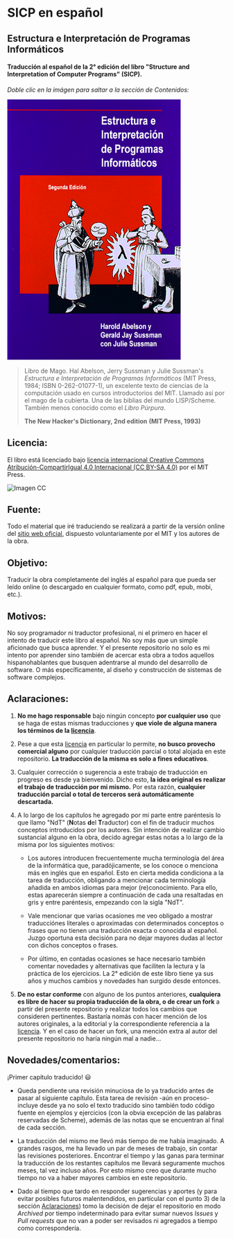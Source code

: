 # SICP en español

## Estructura e Interpretación de Programas Informáticos

#### Traducción al español de la 2° edición del libro "Structure and Interpretation of Computer Programs" (SICP).


*Doble clic en la imágen para saltar a la sección de Contenidos:*

[![Imagen](/secciones/imagenes/SICP-traducido-reducido.png)](./secciones/04-contenidos.md)

> Libro de Mago. Hal Abelson, Jerry Sussman y Julie Sussman's *Estructura e Interpretación de Programas Informáticos* (MIT Press, 1984; ISBN 0-262-01077-1), un excelente texto de ciencias de la computación usado en cursos introductorios del MIT. Llamado así por el mago de la cubierta. Una de las biblias del mundo LISP/Scheme. También menos conocido como el *Libro Púrpura*.
>
> **The New Hacker's Dictionary, 2nd edition**
> **(MIT Press, 1993)**


## Licencia:

El libro está licenciado bajo [licencia internacional Creative Commons Atribución-CompartirIgual 4.0 Internacional (CC BY-SA 4.0)](https://creativecommons.org/licenses/by-sa/4.0/deed.es) por el MIT Press.


![Imagen CC](https://licensebuttons.net/l/by-sa/4.0/88x31.png)


## Fuente:

Todo el material que iré traduciendo se realizará a partir de la versión online del [sitio web oficial](https://mitpress.mit.edu/sites/default/files/sicp/index.html), dispuesto voluntariamente por el MIT y los autores de la obra.


## Objetivo:

Traducir la obra completamente del inglés al español para que pueda ser leído online (o descargado en cualquier formato, como pdf, epub, mobi, etc.).


## Motivos:

No soy programador ni traductor profesional, ni el primero en hacer el intento de traducir este libro al español. No soy más que un simple aficionado que busca aprender. Y el presente repositorio no solo es mi intento por aprender sino también de acercar esta obra a todos aquellos hispanohablantes que busquen adentrarse al mundo del desarrollo de software. O más específicamente, al diseño y construcción de sistemas de software complejos.

## Aclaraciones:

1) **No me hago responsable** bajo ningún concepto **por cualquier uso** que se haga de estas mismas traducciones y **que viole de alguna manera los términos de la [licencia](#Licencia)**. 

2) Pese a que esta [licencia](#Licencia) en particular lo permite, **no busco provecho comercial alguno** por cualquier traducción parcial o total alojada en este repositorio. **La traducción de la misma es solo a fines educativos**.

3) Cualquier corrección o sugerencia a este trabajo de traducción en progreso es desde ya bienvenido. Dicho esto, **la idea original es realizar el trabajo de traducción por mi mismo.** Por esta razón, **cualquier traducción parcial o total de terceros será automáticamente descartada.**

4) A lo largo de los capítulos he agregado por mi parte entre paréntesis lo que llamo "NdT" (**N**otas **d**el **T**raductor) con el fin de traducir muchos conceptos introducidos por los autores. Sin intención de realizar cambio sustancial alguno en la obra, decido agregar estas notas a lo largo de la misma por los siguientes motivos:

    * Los autores introducen frecuentemente mucha terminología del área de la informática que, paradójicamente, se los conoce o menciona más en inglés que en español. Esto en cierta medida condiciona a la tarea de traducción, obligando a mencionar cada terminología añadida en ambos idiomas para mejor (re)conocimiento. Para ello, estas aparecerán siempre a continuación de cada una resaltadas en gris y entre paréntesis, empezando con la sigla "NdT".

    * Vale mencionar que varias ocasiones me veo obligado a mostrar traducciónes literales o aproximadas con determinados conceptos o frases que no tienen una traducción exacta o conocida al español. Juzgo oportuna esta decisión para no dejar mayores dudas al lector con dichos conceptos o frases.

    * Por último, en contadas ocasiones se hace necesario también comentar novedades y alternativas que faciliten la lectura y la práctica de los ejercicios. La 2° edición de este libro tiene ya sus años y muchos cambios y novedades han surgido desde entonces.
    
5) **De no estar conforme** con alguno de los puntos anteriores, **cualquiera es libre de hacer su propia traducción de la obra, o de crear un fork** a partir del presente repositorio y realizar todos los cambios que consideren pertinentes. Bastaría nomás con hacer mención de los autores originales, a la editorial y la correspondiente referencia a la [licencia](#Licencia). Y en el caso de hacer un fork, una mención extra al autor del presente repositorio no haría ningún mal a nadie...

## Novedades/comentarios:

¡Primer capítulo traducido! 😃

* Queda pendiente una revisión minuciosa de lo ya traducido antes de pasar al siguiente capítulo. Esta tarea de revisión -aún en proceso- incluye desde ya no solo el texto traducido sino también todo código fuente en ejemplos y ejercicios (con la obvia excepción de las palabras reservadas de Scheme), además de las notas que se encuentran al final de cada sección.

* La traducción del mismo me llevó más tiempo de me había imaginado. A grandes rasgos, me ha llevado un par de meses de trabajo, sin contar las revisiones posteriores. Encontrar el tiempo y las ganas para terminar la traducción de los restantes capítulos me llevará seguramente muchos meses, tal vez incluso años. Por esto mismo creo que durante mucho tiempo no va a haber mayores cambios en este repositorio.

* Dado al tiempo que tardo en responder sugerencias y aportes (y para evitar posibles futuros malentendidos, en partícular con el punto 3) de la sección [Aclaraciones](#Aclaraciones)) tomo la decisión de dejar el repositorio en modo *Archived* por tiempo indeterminado para evitar sumar nuevos *Issues* y *Pull requests* que no van a poder ser revisados ni agregados a tiempo como correspondería.
